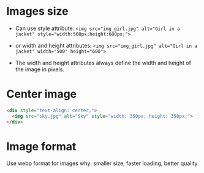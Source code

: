 
# Images size



* Can use style attribute: 
`<img src="img_girl.jpg" alt="Girl in a jacket" style="width:500px;height:600px;">` 

* or width and height attributes: 
`<img src="img_girl.jpg" alt="Girl in a jacket" width="500" height="600">` 

* The width and height attributes always define the width and height of the image in pixels.





# Center image
```html
<div style="text-align: center;">
  <img src="sky.jpg" alt="Sky" style="width: 350px; height: 350px;">
</div>
```


# Image format

Use webp format for images
why: smaller size, faster loading, better quality
